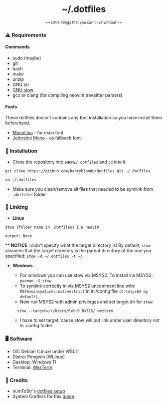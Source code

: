 <h1 align="center">~/.dotfiles</h1>

<p align="center"><sub>~~ Little things that you can't live without ~~</sub></p>

### ⚠️ Requirements

#### Commands

- sudo (maybe)
- git
- bash
- make
- unzip
- GNU tar
- [GNU stow](https://github.com/aspiers/stow)
- gcc or clang (for compiling neovim treesitter parsers)

#### Fonts

These dotfiles doesn't contains any font installation so you have install them beforehand.

- [MonoLisa](https://www.monolisa.dev/) - for main font
- [Jetbrains Mono](https://www.jetbrains.com/lp/mono/) - as fallback font

### 🚀 Installation

- Clone the repository into `$HOME/.dotfiles` and `cd` into it.

```
git clone https://github.com/barryblando/dotfiles.git ~/.dotfiles

cd ~/.dotfiles
```

- Make sure you clean/remove all files that needed to be symlink from `.dotfiles` folder

### 🔗 Linking

* **Linux**

```shell
stow {folder name in .dotfiles} i.e neovim

output: None
```
  ** **NOTICE** I didn't specify what the target directory is! By default, `stow` assumes that the target directory is the parent directory of the one you specified:  `stow -d ~/.dotfiles -t ~/`
     

- **Windows**
  - For windows you can use stow via MSYS2. To install via MSYS2: `pacman -S stow`
  - To symlink correctly in via MSYS2 uncomment line with: `MSYS=winsymlinks:nativestrict` in ini/config file `(C:\msys64 by default)`.
  - Now run MSYS2 with admin privileges and set target dir for `stow`:

  ```shell
    stow --target=/c/Users/Retr0_0x315/ wezterm 
  ```
  - I have to set target 'cause stow will put link under user directory not in .config folder
### 🖥️ Software

- OS: Debian (Linux) under WSL2
- Distro: Pengwin (WLinux)
- Desktop: Windows 11
- Terminal: [WezTerm](https://wezfurlong.org/wezterm/install/linux.html)

### 🙏 Credits

- numToStr's [dotfiles setup](https://github.com/numToStr/dotfiles)
- System Crafters for this [guide](https://www.youtube.com/watch?v=CxAT1u8G7is)
